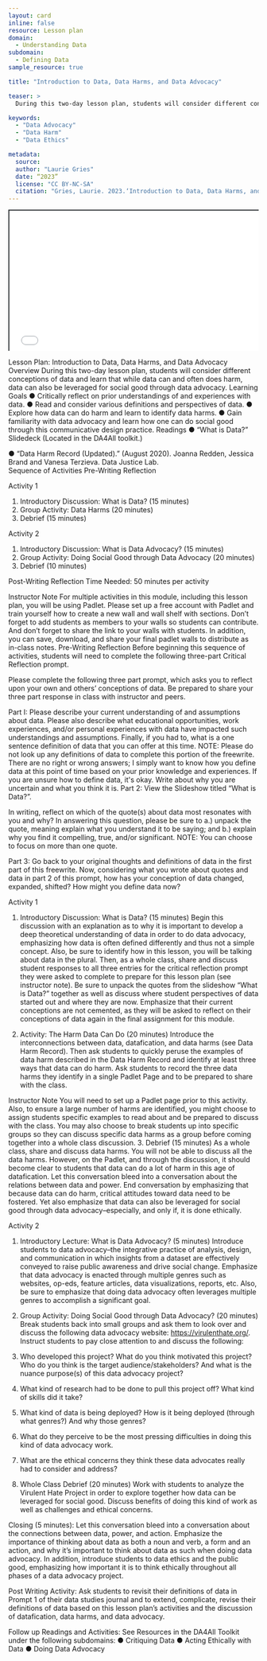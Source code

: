 ```yaml
---
layout: card
inline: false
resource: Lesson plan
domain:
  - Understanding Data
subdomain:
  - Defining Data
sample_resource: true

title: "Introduction to Data, Data Harms, and Data Advocacy"

teaser: >
  During this two-day lesson plan, students will consider different conceptions of data and learn that while data can and often does do harm, data can also be leveraged for social good through data advocacy.

keywords:
  - "Data Advocacy"
  - "Data Harm"
  - "Data Ethics"

metadata:
  source: 
  author: "Laurie Gries"
  date: “2023”
  license: "CC BY-NC-SA"
  citation: "Gries, Laurie. 2023.‘Introduction to Data, Data Harms, and Data Advocacy.’ Data Advocacy for All, University of Colorado Boulder."
---
```

<div style="position: relative; padding-bottom: 56.25%; height: 0; overflow: hidden;"><iframe src="../assets/pdf/Introduction to Data and Data Advocacy.pdf" width="100%" title="Introduction to Data and Data Advocacy" style="border:2px #323639 solid; position: absolute; top: 0; left: 0; right: 0; bottom: 0; height: 100%; max-width: 100%;"></iframe></div>

Lesson Plan: Introduction to Data, Data Harms, and Data Advocacy
Overview
During this two-day lesson plan, students will consider different conceptions of data and learn that while data can and often does harm, data can also be leveraged for social good through data advocacy.
Learning Goals
●	Critically reflect on prior understandings of and experiences with data.
●	Read and consider various definitions and perspectives of data.
●	Explore how data can do harm and learn to identify data harms.
●	Gain familiarity with data advocacy and learn how one can do social good through this communicative design practice.
Readings
●	“What is Data?” Slidedeck (Located in the DA4All toolkit.)

●	“Data Harm Record (Updated).” (August 2020). Joanna Redden, Jessica Brand and Vanesa Terzieva. Data Justice Lab.   
Sequence of Activities
Pre-Writing Reflection 

Activity 1
1.	Introductory Discussion: What is Data? (15 minutes)
2.	Group Activity: Data Harms (20 minutes)
3.	Debrief (15 minutes)

Activity 2
1.	Introductory Discussion: What is Data Advocacy? (15 minutes)
2.	Group Activity: Doing Social Good through Data Advocacy 
(20 minutes)
3. Debrief (10 minutes) 

Post-Writing Reflection 
Time Needed:
50 minutes per activity

Instructor Note
For multiple activities in this module, including this lesson plan, you will be using Padlet. Please set up a free account with Padlet and train yourself how to create a new wall and wall shelf with sections. Don’t forget to add students as members to your walls so students can contribute. And don’t forget to share the link to your walls with students. In addition, you can save, download, and share your final padlet walls to distribute as in-class notes.
Pre-Writing Reflection 
Before beginning this sequence of activities, students will need to complete the following three-part Critical Reflection prompt.

Please complete the following three part prompt, which asks you to reflect upon your own and others’ conceptions of data. Be prepared to share your three part response in class with instructor and peers. 

Part I: 
Please describe your current understanding of and assumptions about data. Please also describe what educational opportunities, work experiences, and/or personal experiences with data have impacted such understandings and assumptions. Finally, if you had to, what is a one sentence definition of data that you can offer at this time. NOTE: Please do not look up any definitions of data to complete this portion of the freewrite. There are no right or wrong answers; I simply want to know how you define data at this point of time based on your prior knowledge and experiences. If you are unsure how to define data, it's okay. Write about why you are  uncertain and what you think it is.
Part 2: 
View the Slideshow titled “What is Data?”.

In writing, reflect on which of the quote(s) about data most resonates with you and why? In answering this question, please be sure to a.) unpack the quote, meaning explain what you understand it to be saying; and b.) explain why you find it compelling, true, and/or significant. NOTE: You can choose to focus on more than one quote. 

Part 3: Go back to your original thoughts and definitions of data in the first part of this freewrite. Now, considering what you wrote about quotes and data in part 2 of this prompt, how has your conception of data changed, expanded, shifted? How might you define data now?

Activity 1
1.	Introductory Discussion: What is Data? (15 minutes)
Begin this discussion with an explanation as to why it is important to develop a deep theoretical understanding of data in order to do data advocacy, emphasizing how data is often defined differently and thus not a simple concept. Also, be sure to identify how in this lesson, you will be talking about data in the plural. Then, as a whole class, share and discuss student responses to all three entries for the critical reflection prompt they were asked to complete to prepare for this lesson plan (see instructor note). Be sure to unpack the quotes from the slideshow “What is Data?” together as well as discuss where student perspectives of data started out and where they are now. Emphasize that their current conceptions are not cemented, as they will be asked to reflect on their conceptions of data again in the final assignment for this module. 

2.	Activity: The Harm Data Can Do (20 minutes)
Introduce the interconnections between data, datafication, and data harms (see Data Harm Record). Then ask students to quickly peruse the examples of data harm described in the Data Harm Record and identify at least three ways that data can do harm. Ask students to record the three data harms they identify in a single Padlet Page and to be prepared to share with the class. 

Instructor Note
You will need to set up a Padlet page prior to this activity. Also, to ensure a large number of harms are identified, you might choose to assign students specific examples to read about and be prepared to discuss with the class. You may also choose to break students up into specific groups so they can discuss specific data harms as a group before coming together into a whole class discussion.
3.	Debrief (15 minutes)
As a whole class, share and discuss data harms. You will not be able to discuss all the data harms. However, on the Padlet, and through the discussion, it should become clear to students that data can do a lot of harm in this age of datafication. Let this conversation bleed into a conversation about the relations between data and power. End conversation by emphasizing that because data can do harm, critical attitudes toward data need to be fostered. Yet also emphasize that data can also be leveraged for social good through data advocacy–especially, and only if, it is done ethically. 

Activity 2
1.	Introductory Lecture: What is Data Advocacy? (5 minutes)
Introduce students to data advocacy–the integrative practice of analysis, design, and communication in which insights from a dataset are effectively conveyed to raise public awareness and drive social change. Emphasize that data advocacy is enacted through multiple genres such as websites, op-eds, feature articles, data visualizations, reports, etc. Also, be sure to emphasize that doing data advocacy often leverages multiple genres to accomplish a significant goal.

2. Group Activity: Doing Social Good through Data Advocacy? (20 minutes)
Break students back into small groups and ask them to look over and discuss the following data advocacy website: https://virulenthate.org/. Instruct students to pay close attention to and discuss the following:
1. Who developed this project? What do you think motivated this project?  Who do you think is the target audience/stakeholders? And what is the nuance purpose(s) of this data advocacy project? 
2. What kind of research had to be done to pull this project off? What kind of skills did it take?
3. What kind of data is being deployed? How is it being deployed (through what genres?) And why those genres? 
4. What do they perceive to be the most pressing difficulties in doing this kind of data advocacy work. 
5. What are the ethical concerns they think these data advocates really had to consider and address?

3. Whole Class Debrief (20 minutes)
Work with students to analyze the Virulent Hate Project in order to explore together how data can be leveraged for social good. Discuss benefits of doing this kind of work as well as challenges and ethical concerns. 

Closing (5 minutes): Let this conversation bleed into a conversation about the connections between data, power, and action. Emphasize the importance of thinking about data as both a noun and verb, a form and an action, and why it’s important to think about data as such when doing data advocacy. In addition, introduce students to data ethics and the public good, emphasizing how important it is to think ethically throughout all phases of a data advocacy project.

Post Writing Activity: Ask students to revisit their definitions of data in Prompt 1 of their data studies journal and to extend, complicate, revise their definitions of data based on this lesson plan’s activities and the discussion of datafication, data harms, and data advocacy. 

Follow up Readings and Activities:
See Resources in the DA4All Toolkit under the following subdomains:
●	Critiquing Data
●	Acting Ethically with Data
●	Doing Data Advocacy
